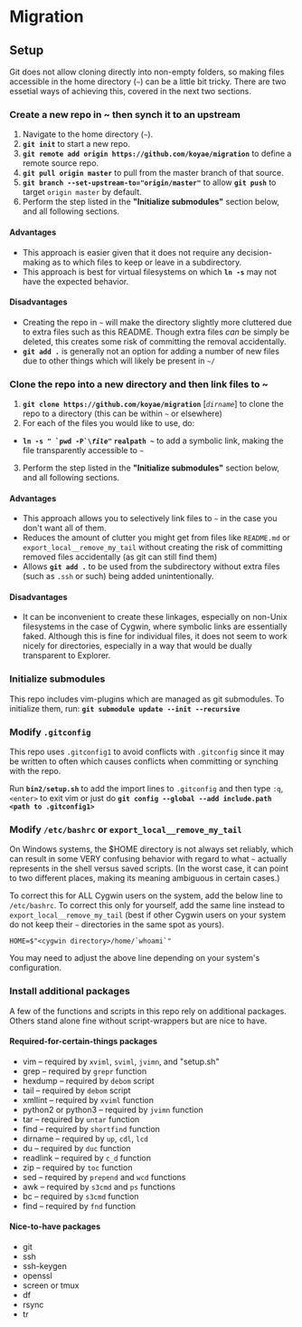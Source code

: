 # Migration

## Setup

Git does not allow cloning directly into non-empty folders, so making files accessible in the home directory (`~`) can be a little bit tricky. There are two essetial ways of achieving this, covered in the next two sections.

### Create a new repo in ~ then synch it to an upstream

1. Navigate to the home directory (`~`).
2. **`git init`** to start a new repo.
3. **`git remote add origin https://github.com/koyae/migration`** to define a remote source repo.
4. **`git pull origin master`** to pull from the master branch of that source.
5. **`git branch --set-upstream-to="origin/master"`** to allow **`git push`** to target `origin master` by default.
6. Perform the step listed in the **"Initialize submodules"** section below, and all following sections.

#### Advantages

* This approach is easier given that it does not require any decision-making as to which files to keep or leave in a subdirectory.
* This approach is best for virtual filesystems on which **`ln -s`** may not have the expected behavior.

#### Disadvantages

* Creating the repo in `~` will make the directory slightly more cluttered due to extra files such as this README. Though extra files *can* be simply be deleted, this creates some risk of committing the removal accidentally.
* **`git add .`** is generally not an option for adding a number of new files due to other things which will likely be present in `~/`

### Clone the repo into a new directory and then link files to ~

1. **`git clone https://github.com/koyae/migration`** [*`dirname`*] to clone the repo to a directory (this can be within `~` or elsewhere)
2. For each of the files you would like to use, do:
  * **``ln -s " `pwd -P`\``*`file`*`"` `realpath ~`** to add a symbolic link, making the file transparently accessible to `~`
3. Perform the step listed in the **"Initialize submodules"** section below, and all following sections.

#### Advantages

* This approach allows you to selectively link files to `~` in the case you don't want all of them.
* Reduces the amount of clutter you might get from files like `README.md` or `export_local__remove_my_tail` without creating the risk of committing removed files accidentally (as git can still find them)
* Allows **`git add .`** to be used from the subdirectory without extra files (such as `.ssh` or such) being added unintentionally.

#### Disadvantages

* It can be inconvenient to create these linkages, especially on non-Unix filesystems in the case of Cygwin, where symbolic links are essentially faked. Although this is fine for individual files, it does not seem to work nicely for directories, especially in a way that would be dually transparent to Explorer.

### Initialize submodules

This repo includes vim-plugins which are managed as git submodules. To initialize them, run: **`git submodule update --init --recursive`**

### Modify `.gitconfig`

This repo uses `.gitconfig1` to avoid conflicts with `.gitconfig` since it may be written to often which causes conflicts when committing or synching with the repo.

Run **`bin2/setup.sh`** to add the import lines to `.gitconfig` and then type `:q`, `<enter>` to exit vim or just do **`git config --global --add include.path <path to .gitconfig1>`**

### Modify `/etc/bashrc` or `export_local__remove_my_tail`

On Windows systems, the $HOME directory is not always set reliably, which can result in some VERY confusing behavior with regard to what `~` actually represents in the shell versus saved scripts. (In the worst case, it can point to two different places, making its meaning ambiguous in certain cases.)

To correct this for ALL Cygwin users on the system, add the below line to `/etc/bashrc`. To correct this only for yourself, add the same line instead to `export_local__remove_my_tail` (best if other Cygwin users on your system do not keep their `~` directories in the same spot as yours).

	HOME=$"<cygwin directory>/home/`whoami`"

You may need to adjust the above line depending on your system's configuration.

### Install additional packages

A few of the functions and scripts in this repo rely on additional packages. Others stand alone fine without script-wrappers but are nice to have.

#### Required-for-certain-things packages

* vim – required by `xviml`, `sviml`, `jvimn`, and "setup.sh"
* grep – required by `grepr` function
* hexdump – required by `debom` script
* tail – required by `debom` script
* xmllint – required by `xviml` function
* python2 or python3 – required by `jvimn` function
* tar – required by `untar` function
* find – required by `shortfind` function
* dirname – required by `up`, `cdl`, `lcd`
* du – required by `duc` function
* readlink – required by `c_d` function
* zip – required by `toc` function
* sed – required by `prepend` and `wcd` functions
* awk – required by `s3cmd` and `ps` functions
* bc – required by `s3cmd` function
* find – required by `fnd` function

#### Nice-to-have packages

* git
* ssh
* ssh-keygen
* openssl
* screen or tmux
* df
* rsync
* tr

